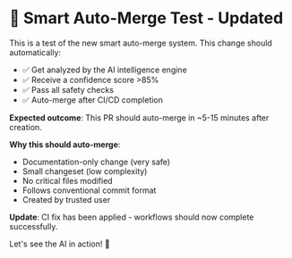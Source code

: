# 🤖 Smart Auto-Merge Test - Updated

This is a test of the new smart auto-merge system. This change should automatically:

- ✅ Get analyzed by the AI intelligence engine
- ✅ Receive a confidence score >85%  
- ✅ Pass all safety checks
- ✅ Auto-merge after CI/CD completion

**Expected outcome**: This PR should auto-merge in ~5-15 minutes after creation.

**Why this should auto-merge**:
- Documentation-only change (very safe)
- Small changeset (low complexity)  
- No critical files modified
- Follows conventional commit format
- Created by trusted user

**Update**: CI fix has been applied - workflows should now complete successfully.

Let's see the AI in action! 🚀
